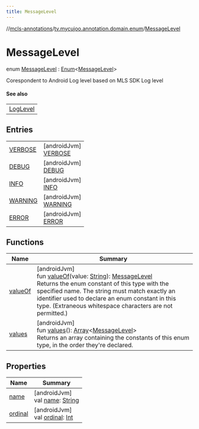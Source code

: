 ```yaml
---
title: MessageLevel
---
```

//[mcls-annotations](../../../index.html)/[tv.mycujoo.annotation.domain.enum](../index.html)/[MessageLevel](index.html)



# MessageLevel

enum [MessageLevel](index.html) : [Enum](https://kotlinlang.org/api/latest/jvm/stdlib/kotlin/-enum/index.html)&lt;[MessageLevel](index.html)&gt; 

Corespondent to Android Log level based on MLS SDK Log level



#### See also


| |
|---|
| [LogLevel](../-log-level/index.html) |


## Entries


| | |
|---|---|
| [VERBOSE](-v-e-r-b-o-s-e/index.html) | [androidJvm]<br>[VERBOSE](-v-e-r-b-o-s-e/index.html) |
| [DEBUG](-d-e-b-u-g/index.html) | [androidJvm]<br>[DEBUG](-d-e-b-u-g/index.html) |
| [INFO](-i-n-f-o/index.html) | [androidJvm]<br>[INFO](-i-n-f-o/index.html) |
| [WARNING](-w-a-r-n-i-n-g/index.html) | [androidJvm]<br>[WARNING](-w-a-r-n-i-n-g/index.html) |
| [ERROR](-e-r-r-o-r/index.html) | [androidJvm]<br>[ERROR](-e-r-r-o-r/index.html) |


## Functions


| Name | Summary |
|---|---|
| [valueOf](value-of.html) | [androidJvm]<br>fun [valueOf](value-of.html)(value: [String](https://kotlinlang.org/api/latest/jvm/stdlib/kotlin/-string/index.html)): [MessageLevel](index.html)<br>Returns the enum constant of this type with the specified name. The string must match exactly an identifier used to declare an enum constant in this type. (Extraneous whitespace characters are not permitted.) |
| [values](values.html) | [androidJvm]<br>fun [values](values.html)(): [Array](https://kotlinlang.org/api/latest/jvm/stdlib/kotlin/-array/index.html)&lt;[MessageLevel](index.html)&gt;<br>Returns an array containing the constants of this enum type, in the order they're declared. |


## Properties


| Name | Summary |
|---|---|
| [name](../../tv.mycujoo.annotation.helper/-time-system/-a-b-s-o-l-u-t-e/index.html#-372974862%2FProperties%2F378504164) | [androidJvm]<br>val [name](../../tv.mycujoo.annotation.helper/-time-system/-a-b-s-o-l-u-t-e/index.html#-372974862%2FProperties%2F378504164): [String](https://kotlinlang.org/api/latest/jvm/stdlib/kotlin/-string/index.html) |
| [ordinal](../../tv.mycujoo.annotation.helper/-time-system/-a-b-s-o-l-u-t-e/index.html#-739389684%2FProperties%2F378504164) | [androidJvm]<br>val [ordinal](../../tv.mycujoo.annotation.helper/-time-system/-a-b-s-o-l-u-t-e/index.html#-739389684%2FProperties%2F378504164): [Int](https://kotlinlang.org/api/latest/jvm/stdlib/kotlin/-int/index.html) |

